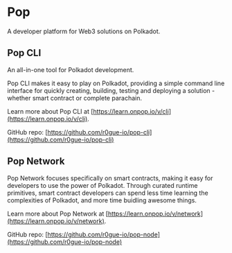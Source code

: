 # Pop

A developer platform for Web3 solutions on Polkadot.

## Pop CLI

An all-in-one tool for Polkadot development.&#x20;

Pop CLI makes it easy to play on Polkadot, providing a simple command line interface for quickly creating, building, testing and deploying a solution - whether smart contract or complete parachain.

Learn more about Pop CLI at [https://learn.onpop.io/v/cli](https://learn.onpop.io/v/cli).

GitHub repo: [https://github.com/r0gue-io/pop-cli](https://github.com/r0gue-io/pop-cli)

## Pop Network

Pop Network focuses specifically on smart contracts, making it easy for developers to use the power of Polkadot. Through curated runtime primitives, smart contract developers can spend less time learning the complexities of Polkadot, and more time buidling awesome things.

Learn more about Pop Network at [https://learn.onpop.io/v/network](https://learn.onpop.io/v/network).

GitHub repo: [https://github.com/r0gue-io/pop-node](https://github.com/r0gue-io/pop-node)
